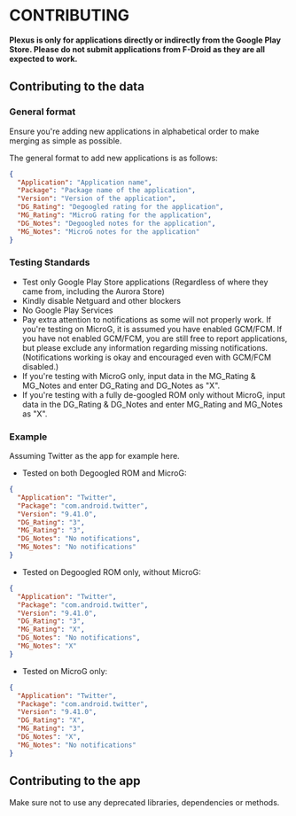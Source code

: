 # CONTRIBUTING

**Plexus is only for applications directly or indirectly from the Google Play Store. Please do not submit applications from F-Droid as they are all expected to work.**



## Contributing to the data

### General format
Ensure you're adding new applications in alphabetical order to make merging as simple as possible.

The general format to add new applications is as follows:

```json
{
  "Application": "Application name",
  "Package": "Package name of the application",
  "Version": "Version of the application",
  "DG_Rating": "Degoogled rating for the application",
  "MG_Rating": "MicroG rating for the application",
  "DG_Notes": "Degoogled notes for the application",
  "MG_Notes": "MicroG notes for the application"
}
```

### Testing Standards
- Test only Google Play Store applications (Regardless of where they came from, including the Aurora Store)
- Kindly disable Netguard and other blockers
- No Google Play Services
- Pay extra attention to notifications as some will not properly work. If you're testing on MicroG, it is assumed you have enabled GCM/FCM. If you have not enabled GCM/FCM, you are still free to report applications, but please exclude any information regarding missing notifications. (Notifications working is okay and encouraged even with GCM/FCM disabled.)
- If you're testing with MicroG only, input data in the MG_Rating & MG_Notes and enter DG_Rating and DG_Notes as "X".
- If you're testing with a fully de-googled ROM only without MicroG, input data in the DG_Rating & DG_Notes and enter MG_Rating and MG_Notes as "X".

### Example
Assuming Twitter as the app for example here.

- Tested on both Degoogled ROM and MicroG:
```json
{
  "Application": "Twitter",
  "Package": "com.android.twitter",
  "Version": "9.41.0",
  "DG_Rating": "3",
  "MG_Rating": "3",
  "DG_Notes": "No notifications",
  "MG_Notes": "No notifications"
}
```

- Tested on Degoogled ROM only, without MicroG:
```json
{
  "Application": "Twitter",
  "Package": "com.android.twitter",
  "Version": "9.41.0",
  "DG_Rating": "3",
  "MG_Rating": "X",
  "DG_Notes": "No notifications",
  "MG_Notes": "X"
}
```

- Tested on MicroG only:
```json
{
  "Application": "Twitter",
  "Package": "com.android.twitter",
  "Version": "9.41.0",
  "DG_Rating": "X",
  "MG_Rating": "3",
  "DG_Notes": "X",
  "MG_Notes": "No notifications"
}
```



## Contributing to the app
Make sure not to use any deprecated libraries, dependencies or methods. 
